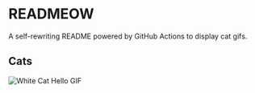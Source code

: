 # READMEOW

A self-rewriting README powered by GitHub Actions to display cat gifs.

## Cats

![White Cat Hello GIF](https://media1.giphy.com/media/v1.Y2lkPTlhY2QwMmRhN2NrcnV4ZzF1Z2JhZGliNHk4NGRscHM2Y3RsZ3BkcjgxOW95cmYzdCZlcD12MV9naWZzX3NlYXJjaCZjdD1n/vFKqnCdLPNOKc/200.gif)
